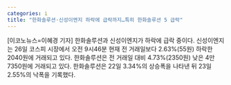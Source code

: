 ```yaml
---
categories: i
title: "한화솔루션·신성이엔지 하락에 급락까지…특히 한화솔루션 5 급락"
---
```

[이코노뉴스=이혜경 기자] 한화솔루션과 신성이엔지가 하락에 급락 중이다. 신성이엔지는 26일 코스피 시장에서 오전 9시46분 현재 전 거래일보다 2.63%(55원) 하락한 2040원에 거래되고 있다. 한화솔루션은 전 거래일 대비 4.73%(2350원) 낮은 4만7350원에 거래되고 있다. 한화솔루션은 22일 3.34%의 상승폭을 나타낸 뒤 23일 2.55%의 낙폭을 기록했다.